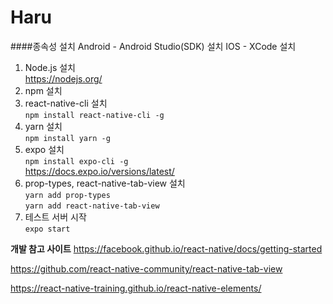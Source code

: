 # Haru
####종속성 설치
    Android - Android Studio(SDK) 설치
    IOS - XCode 설치
1. Node.js 설치  
   https://nodejs.org/
2. npm 설치  
3. react-native-cli 설치  
   `npm install react-native-cli -g`
4. yarn 설치  
   `npm install yarn -g`
5. expo 설치  
   `npm install expo-cli -g`  
   https://docs.expo.io/versions/latest/
6. prop-types, react-native-tab-view 설치  
   `yarn add prop-types`  
   `yarn add react-native-tab-view`
7. 테스트 서버 시작  
   `expo start`


**개발 참고 사이트**
https://facebook.github.io/react-native/docs/getting-started

https://github.com/react-native-community/react-native-tab-view

https://react-native-training.github.io/react-native-elements/